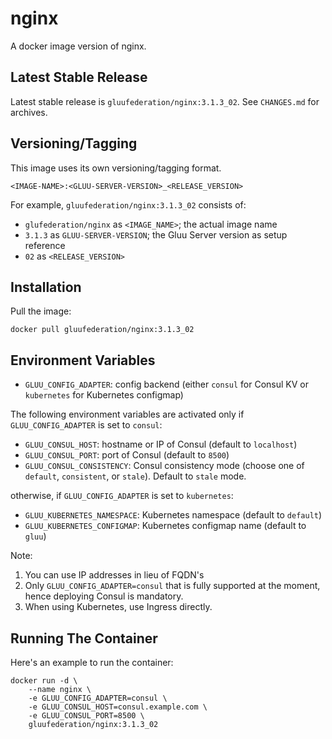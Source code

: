 # nginx

A docker image version of nginx.

## Latest Stable Release

Latest stable release is `gluufederation/nginx:3.1.3_02`. See `CHANGES.md` for archives.

## Versioning/Tagging

This image uses its own versioning/tagging format.

    <IMAGE-NAME>:<GLUU-SERVER-VERSION>_<RELEASE_VERSION>

For example, `gluufederation/nginx:3.1.3_02` consists of:

- `glufederation/nginx` as `<IMAGE_NAME>`; the actual image name
- `3.1.3` as `GLUU-SERVER-VERSION`; the Gluu Server version as setup reference
- `02` as `<RELEASE_VERSION>`

## Installation

Pull the image:

    docker pull gluufederation/nginx:3.1.3_02

## Environment Variables

- `GLUU_CONFIG_ADAPTER`: config backend (either `consul` for Consul KV or `kubernetes` for Kubernetes configmap)

The following environment variables are activated only if `GLUU_CONFIG_ADAPTER` is set to `consul`:

- `GLUU_CONSUL_HOST`: hostname or IP of Consul (default to `localhost`)
- `GLUU_CONSUL_PORT`: port of Consul (default to `8500`)
- `GLUU_CONSUL_CONSISTENCY`: Consul consistency mode (choose one of `default`, `consistent`, or `stale`). Default to `stale` mode.

otherwise, if `GLUU_CONFIG_ADAPTER` is set to `kubernetes`:

- `GLUU_KUBERNETES_NAMESPACE`: Kubernetes namespace (default to `default`)
- `GLUU_KUBERNETES_CONFIGMAP`: Kubernetes configmap name (default to `gluu`)

Note:

1. You can use IP addresses in lieu of FQDN's
2. Only `GLUU_CONFIG_ADAPTER=consul` that is fully supported at the moment, hence deploying Consul is mandatory.
3. When using Kubernetes, use Ingress directly.

## Running The Container

Here's an example to run the container:

```
docker run -d \
    --name nginx \
    -e GLUU_CONFIG_ADAPTER=consul \
    -e GLUU_CONSUL_HOST=consul.example.com \
    -e GLUU_CONSUL_PORT=8500 \
    gluufederation/nginx:3.1.3_02
```
